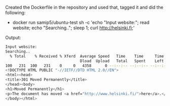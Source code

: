 Created the Dockerfile in the repository and used that, tagged it and did the following:
- docker run samip5/ubuntu-test sh -c 'echo "Input website:"; read website; echo "Searching.."; sleep 1; curl http://helsinki.fi;'


Output:
```bash
Input website:
Searching..
  % Total    % Received % Xferd  Average Speed   Time    Time     Time  Current
                                 Dload  Upload   Total   Spent    Left  Speed
100   231  100   231    0     0   4358      0 --:--:-- --:--:-- --:--:--  4358
<!DOCTYPE HTML PUBLIC "-//IETF//DTD HTML 2.0//EN">
<html><head>
<title>301 Moved Permanently</title>
</head><body>
<h1>Moved Permanently</h1>
<p>The document has moved <a href="http://www.helsinki.fi/">here</a>.</p>
</body></html>
```
